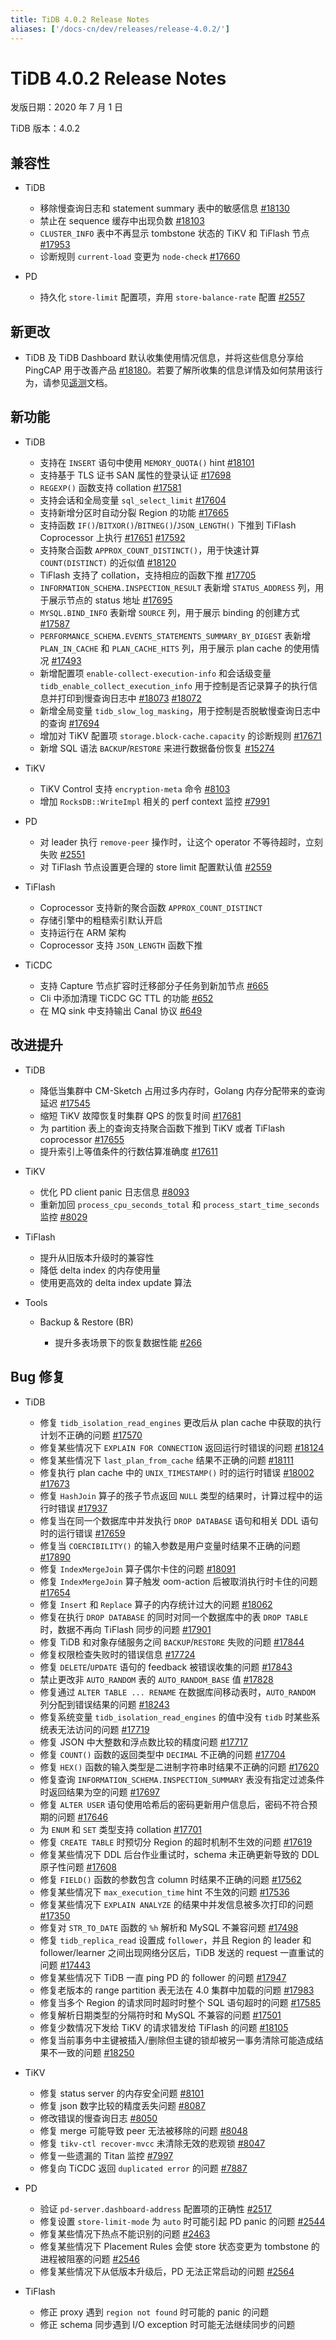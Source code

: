 ```yaml
---
title: TiDB 4.0.2 Release Notes
aliases: ['/docs-cn/dev/releases/release-4.0.2/']
---
```


# TiDB 4.0.2 Release Notes

发版日期：2020 年 7 月 1 日

TiDB 版本：4.0.2

## 兼容性

+ TiDB

    - 移除慢查询日志和 statement summary 表中的敏感信息 [#18130](https://github.com/pingcap/tidb/pull/18130)
    - 禁止在 sequence 缓存中出现负数 [#18103](https://github.com/pingcap/tidb/pull/18103)
    - `CLUSTER_INFO` 表中不再显示 tombstone 状态的 TiKV 和 TiFlash 节点 [#17953](https://github.com/pingcap/tidb/pull/17953)
    - 诊断规则 `current-load` 变更为 `node-check` [#17660](https://github.com/pingcap/tidb/pull/17660)

+ PD

    - 持久化 `store-limit` 配置项，弃用 `store-balance-rate` 配置 [#2557](https://github.com/pingcap/pd/pull/2557)

## 新更改

- TiDB 及 TiDB Dashboard 默认收集使用情况信息，并将这些信息分享给 PingCAP 用于改善产品 [#18180](https://github.com/pingcap/tidb/pull/18180)。若要了解所收集的信息详情及如何禁用该行为，请参见[遥测](/telemetry.md)文档。

## 新功能

+ TiDB

    - 支持在 `INSERT` 语句中使用 `MEMORY_QUOTA()` hint [#18101](https://github.com/pingcap/tidb/pull/18101)
    - 支持基于 TLS 证书 SAN 属性的登录认证 [#17698](https://github.com/pingcap/tidb/pull/17698)
    - `REGEXP()` 函数支持 collation [#17581](https://github.com/pingcap/tidb/pull/17581)
    - 支持会话和全局变量 `sql_select_limit` [#17604](https://github.com/pingcap/tidb/pull/17604)
    - 支持新增分区时自动分裂 Region 的功能 [#17665](https://github.com/pingcap/tidb/pull/17665)
    - 支持函数 `IF()`/`BITXOR()`/`BITNEG()`/`JSON_LENGTH()` 下推到 TiFlash Coprocessor 上执行 [#17651](https://github.com/pingcap/tidb/pull/17651) [#17592](https://github.com/pingcap/tidb/pull/17592)
    - 支持聚合函数 `APPROX_COUNT_DISTINCT()`，用于快速计算 `COUNT(DISTINCT)` 的近似值 [#18120](https://github.com/pingcap/tidb/pull/18120)
    - TiFlash 支持了 collation，支持相应的函数下推 [#17705](https://github.com/pingcap/tidb/pull/17705)
    - `INFORMATION_SCHEMA.INSPECTION_RESULT` 表新增 `STATUS_ADDRESS` 列，用于展示节点的 status 地址 [#17695](https://github.com/pingcap/tidb/pull/17695)
    - `MYSQL.BIND_INFO` 表新增 `SOURCE` 列，用于展示 binding 的创建方式 [#17587](https://github.com/pingcap/tidb/pull/17587)
    - `PERFORMANCE_SCHEMA.EVENTS_STATEMENTS_SUMMARY_BY_DIGEST` 表新增 `PLAN_IN_CACHE` 和 `PLAN_CACHE_HITS` 列，用于展示 plan cache 的使用情况 [#17493](https://github.com/pingcap/tidb/pull/17493)
    - 新增配置项 `enable-collect-execution-info` 和会话级变量 `tidb_enable_collect_execution_info` 用于控制是否记录算子的执行信息并打印到慢查询日志中 [#18073](https://github.com/pingcap/tidb/pull/18073) [#18072](https://github.com/pingcap/tidb/pull/18072)
    - 新增全局变量 `tidb_slow_log_masking`，用于控制是否脱敏慢查询日志中的查询 [#17694](https://github.com/pingcap/tidb/pull/17694)
    - 增加对 TiKV 配置项 `storage.block-cache.capacity` 的诊断规则 [#17671](https://github.com/pingcap/tidb/pull/17671)
    - 新增 SQL 语法 `BACKUP`/`RESTORE` 来进行数据备份恢复 [#15274](https://github.com/pingcap/tidb/pull/15274)

+ TiKV

    - TiKV Control 支持 `encryption-meta` 命令 [#8103](https://github.com/tikv/tikv/pull/8103)
    - 增加 `RocksDB::WriteImpl` 相关的 perf context 监控 [#7991](https://github.com/tikv/tikv/pull/7991)

+ PD

    - 对 leader 执行 `remove-peer` 操作时，让这个 operator 不等待超时，立刻失败 [#2551](https://github.com/pingcap/pd/pull/2551)
    - 对 TiFlash 节点设置更合理的 store limit 配置默认值 [#2559](https://github.com/pingcap/pd/pull/2559)

+ TiFlash

    - Coprocessor 支持新的聚合函数 `APPROX_COUNT_DISTINCT`
    - 存储引擎中的粗糙索引默认开启
    - 支持运行在 ARM 架构
    - Coprocessor 支持 `JSON_LENGTH` 函数下推

+ TiCDC

    - 支持 Capture 节点扩容时迁移部分子任务到新加节点 [#665](https://github.com/pingcap/tiflow/pull/665)
    - Cli 中添加清理 TiCDC GC TTL 的功能 [#652](https://github.com/pingcap/tiflow/pull/652)
    - 在 MQ sink 中支持输出 Canal 协议 [#649](https://github.com/pingcap/tiflow/pull/649)

## 改进提升

+ TiDB

    - 降低当集群中 CM-Sketch 占用过多内存时，Golang 内存分配带来的查询延迟 [#17545](https://github.com/pingcap/tidb/pull/17545)
    - 缩短 TiKV 故障恢复时集群 QPS 的恢复时间 [#17681](https://github.com/pingcap/tidb/pull/17681)
    - 为 partition 表上的查询支持聚合函数下推到 TiKV 或者 TiFlash coprocessor [#17655](https://github.com/pingcap/tidb/pull/17655)
    - 提升索引上等值条件的行数估算准确度 [#17611](https://github.com/pingcap/tidb/pull/17611)

+ TiKV

    - 优化 PD client panic 日志信息 [#8093](https://github.com/tikv/tikv/pull/8093)
    - 重新加回 `process_cpu_seconds_total` 和 `process_start_time_seconds` 监控 [#8029](https://github.com/tikv/tikv/pull/8029)

+ TiFlash

    - 提升从旧版本升级时的兼容性
    - 降低 delta index 的内存使用量
    - 使用更高效的 delta index update 算法

+ Tools

    - Backup & Restore (BR)

        - 提升多表场景下的恢复数据性能 [#266](https://github.com/pingcap/br/pull/266)

## Bug 修复

+ TiDB

    - 修复 `tidb_isolation_read_engines` 更改后从 plan cache 中获取的执行计划不正确的问题 [#17570](https://github.com/pingcap/tidb/pull/17570)
    - 修复某些情况下 `EXPLAIN FOR CONNECTION` 返回运行时错误的问题 [#18124](https://github.com/pingcap/tidb/pull/18124)
    - 修复某些情况下 `last_plan_from_cache` 结果不正确的问题 [#18111](https://github.com/pingcap/tidb/pull/18111)
    - 修复执行 plan cache 中的 `UNIX_TIMESTAMP()` 时的运行时错误 [#18002](https://github.com/pingcap/tidb/pull/18002) [#17673](https://github.com/pingcap/tidb/pull/17673)
    - 修复 `HashJoin` 算子的孩子节点返回 `NULL` 类型的结果时，计算过程中的运行时错误 [#17937](https://github.com/pingcap/tidb/pull/17937)
    - 修复当在同一个数据库中并发执行 `DROP DATABASE` 语句和相关 DDL 语句时的运行错误 [#17659](https://github.com/pingcap/tidb/pull/17659)
    - 修复当 `COERCIBILITY()` 的输入参数是用户变量时结果不正确的问题 [#17890](https://github.com/pingcap/tidb/pull/17890)
    - 修复 `IndexMergeJoin` 算子偶尔卡住的问题 [#18091](https://github.com/pingcap/tidb/pull/18091)
    - 修复 `IndexMergeJoin` 算子触发 oom-action 后被取消执行时卡住的问题 [#17654](https://github.com/pingcap/tidb/pull/17654)
    - 修复 `Insert` 和 `Replace` 算子的内存统计过大的问题 [#18062](https://github.com/pingcap/tidb/pull/18062)
    - 修复在执行 `DROP DATABASE` 的同时对同一个数据库中的表 `DROP TABLE` 时，数据不再向 TiFlash 同步的问题 [#17901](https://github.com/pingcap/tidb/pull/17901)
    - 修复 TiDB 和对象存储服务之间 `BACKUP`/`RESTORE` 失败的问题 [#17844](https://github.com/pingcap/tidb/pull/17844)
    - 修复权限检查失败时的错误信息 [#17724](https://github.com/pingcap/tidb/pull/17724)
    - 修复 `DELETE`/`UPDATE` 语句的 feedback 被错误收集的问题 [#17843](https://github.com/pingcap/tidb/pull/17843)
    - 禁止更改非 `AUTO_RANDOM` 表的 `AUTO_RANDOM_BASE` 值 [#17828](https://github.com/pingcap/tidb/pull/17828)
    - 修复通过 `ALTER TABLE ... RENAME` 在数据库间移动表时，`AUTO_RANDOM` 列分配到错误结果的问题 [#18243](https://github.com/pingcap/tidb/pull/18243)
    - 修复系统变量 `tidb_isolation_read_engines` 的值中没有 `tidb` 时某些系统表无法访问的问题 [#17719](https://github.com/pingcap/tidb/pull/17719)
    - 修复 JSON 中大整数和浮点数比较的精度问题 [#17717](https://github.com/pingcap/tidb/pull/17717)
    - 修复 `COUNT()` 函数的返回类型中 `DECIMAL` 不正确的问题 [#17704](https://github.com/pingcap/tidb/pull/17704)
    - 修复 `HEX()` 函数的输入类型是二进制字符串时结果不正确的问题 [#17620](https://github.com/pingcap/tidb/pull/17620)
    - 修复查询 `INFORMATION_SCHEMA.INSPECTION_SUMMARY` 表没有指定过滤条件时返回结果为空的问题 [#17697](https://github.com/pingcap/tidb/pull/17697)
    - 修复 `ALTER USER` 语句使用哈希后的密码更新用户信息后，密码不符合预期的问题 [#17646](https://github.com/pingcap/tidb/pull/17646)
    - 为 `ENUM` 和 `SET` 类型支持 collation [#17701](https://github.com/pingcap/tidb/pull/17701)
    - 修复 `CREATE TABLE` 时预切分 Region 的超时机制不生效的问题 [#17619](https://github.com/pingcap/tidb/pull/17619)
    - 修复某些情况下 DDL 后台作业重试时，schema 未正确更新导致的 DDL 原子性问题 [#17608](https://github.com/pingcap/tidb/pull/17608)
    - 修复 `FIELD()` 函数的参数包含 column 时结果不正确的问题 [#17562](https://github.com/pingcap/tidb/pull/17562)
    - 修复某些情况下 `max_execution_time` hint 不生效的问题 [#17536](https://github.com/pingcap/tidb/pull/17536)
    - 修复某些情况下 `EXPLAIN ANALYZE` 的结果中并发信息被多次打印的问题 [#17350](https://github.com/pingcap/tidb/pull/17350)
    - 修复对 `STR_TO_DATE` 函数的 `%h` 解析和 MySQL 不兼容问题 [#17498](https://github.com/pingcap/tidb/pull/17498)
    - 修复 `tidb_replica_read` 设置成 `follower`，并且 Region 的 leader 和 follower/learner 之间出现网络分区后，TiDB 发送的 request 一直重试的问题 [#17443](https://github.com/pingcap/tidb/pull/17443)
    - 修复某些情况下 TiDB 一直 ping PD 的 follower 的问题 [#17947](https://github.com/pingcap/tidb/pull/17947)
    - 修复老版本的 range partition 表无法在 4.0 集群中加载的问题 [#17983](https://github.com/pingcap/tidb/pull/17983)
    - 修复当多个 Region 的请求同时超时时整个 SQL 语句超时的问题 [#17585](https://github.com/pingcap/tidb/pull/17585)
    - 修复解析日期类型的分隔符时和 MySQL 不兼容的问题 [#17501](https://github.com/pingcap/tidb/pull/17501)
    - 修复少数情况下发给 TiKV 的请求错发给 TiFlash 的问题 [#18105](https://github.com/pingcap/tidb/pull/18105)
    - 修复当前事务中主键被插入/删除但主键的锁却被另一事务清除可能造成结果不一致的问题 [#18250](https://github.com/pingcap/tidb/pull/18250)

+ TiKV

    - 修复 status server 的内存安全问题 [#8101](https://github.com/tikv/tikv/pull/8101)
    - 修复 json 数字比较的精度丢失问题 [#8087](https://github.com/tikv/tikv/pull/8087)
    - 修改错误的慢查询日志 [#8050](https://github.com/tikv/tikv/pull/8050)
    - 修复 merge 可能导致 peer 无法被移除的问题 [#8048](https://github.com/tikv/tikv/pull/8048)
    - 修复 `tikv-ctl recover-mvcc` 未清除无效的悲观锁 [#8047](https://github.com/tikv/tikv/pull/8047)
    - 修复一些遗漏的 Titan 监控 [#7997](https://github.com/tikv/tikv/pull/7997)
    - 修复向 TiCDC 返回 `duplicated error` 的问题 [#7887](https://github.com/tikv/tikv/pull/7887)

+ PD

    - 验证 `pd-server.dashboard-address` 配置项的正确性 [#2517](https://github.com/pingcap/pd/pull/2517)
    - 修复设置 `store-limit-mode` 为 `auto` 时可能引起 PD panic 的问题 [#2544](https://github.com/pingcap/pd/pull/2544)
    - 修复某些情况下热点不能识别的问题 [#2463](https://github.com/pingcap/pd/pull/2463)
    - 修复某些情况下 Placement Rules 会使 store 状态变更为 tombstone 的进程被阻塞的问题 [#2546](https://github.com/pingcap/pd/pull/2546)
    - 修复某些情况下从低版本升级后，PD 无法正常启动的问题 [#2564](https://github.com/pingcap/pd/pull/2564)

+ TiFlash

    - 修正 proxy 遇到 `region not found` 时可能的 panic 的问题
    - 修正 schema 同步遇到 I/O exception 时可能无法继续同步的问题
